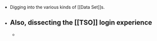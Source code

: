 - Digging into the various kinds of [[Data Set]]s.
- Also, dissecting the [[TSO]] login experience
	-
	-